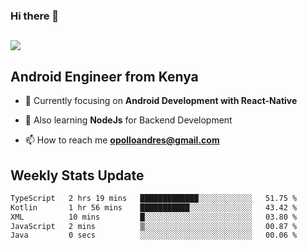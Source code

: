 ### Hi there 👋
<h2 align="left"><img src="https://readme-typing-svg.herokuapp.com?color=000000&lines=I'm+Andrew+Opollo😊;Welcome+to+my+Github😜"> </h2>

## Android Engineer from Kenya


- 🌱 Currently focusing on **Android Development with React-Native**

- 🔭 Also learning **NodeJs** for Backend Development

- 📫 How to reach me **opolloandres@gmail.com**


## Weekly Stats Update
<!--START_SECTION:waka-->

```txt
TypeScript   2 hrs 19 mins   █████████████░░░░░░░░░░░░   51.75 %
Kotlin       1 hr 56 mins    ███████████░░░░░░░░░░░░░░   43.42 %
XML          10 mins         █░░░░░░░░░░░░░░░░░░░░░░░░   03.80 %
JavaScript   2 mins          ▒░░░░░░░░░░░░░░░░░░░░░░░░   00.87 %
Java         0 secs          ░░░░░░░░░░░░░░░░░░░░░░░░░   00.06 %
```

<!--END_SECTION:waka-->



